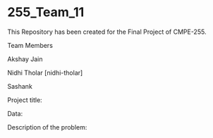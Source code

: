 # 255_Team_11
This Repository has been created for the Final Project of CMPE-255.


Team Members

Akshay Jain

Nidhi Tholar [nidhi-tholar]

Sashank

Project title:

Data:

Description of the problem:


